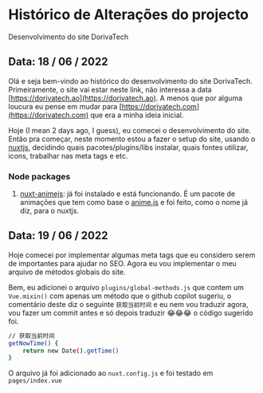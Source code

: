# Histórico de Alterações do projecto

Desenvolvimento do site DorivaTech

## Data: 18 / 06 / 2022

Olá e seja bem-vindo ao histórico do desenvolvimento do site DorivaTech. Primeiramente, o site vai estar neste link, não interessa a data [https://dorivatech.ao](https://dorivatech.ao). A menos que por alguma loucura eu pense em mudar para [https://dorivatech.com](https://dorivatech.com) que era a minha ideia inicial.

Hoje (I mean 2 days ago, I guess), eu comecei o desenvolvimento do site. Então pra começar, neste momento estou a fazer o setup do site, usando o [nuxtjs](https://nuxtjs.org), decidindo quais pacotes/plugins/libs instalar, quais fontes utilizar, icons, trabalhar nas meta tags e etc.

### Node packages
1. [nuxt-animejs](https://www.npmjs.com/package/nuxt-animejs): já foi instalado e está funcionando. É um pacote de animações que tem como base o [anime.js](https://animejs.com/) e foi feito, como o nome já diz, para o nuxtjs.


## Data: 19 / 06 / 2022

Hoje comecei por implementar algumas meta tags que eu considero serem de importantes para ajudar no SEO. Agora eu vou implementar o meu arquivo de métodos globais do site.

Bem, eu adicionei o arquivo ```plugins/global-methods.js``` que contem um ```Vue.mixin()``` com apenas um método que o github copilot sugeriu, o comentário deste diz o seguinte ```获取当前时间``` e eu nem vou traduzir agora, vou fazer um commit antes e só depois traduzir 😂😂😂 o código sugerido foi.

```bash
// 获取当前时间
getNowTime() {
	return new Date().getTime()
}
```

O arquivo já foi adicionado ao ```nuxt.config.js``` e foi testado em ```pages/index.vue```